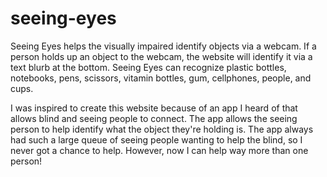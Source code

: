 # seeing-eyes

Seeing Eyes helps the visually impaired identify objects via a webcam. 
If a person holds up an object to the webcam, the website will identify it via a text blurb at the bottom. 
Seeing Eyes can recognize plastic bottles, notebooks, pens, scissors, vitamin bottles, gum, cellphones, people, and cups.

I was inspired to create this website because of an app I heard of that allows blind and seeing people to connect. 
The app allows the seeing person to help identify what the object they're holding is. The app always had such a large queue of seeing 
people wanting to help the blind, so I never got a chance to help. However, now I can help way more than one person!
